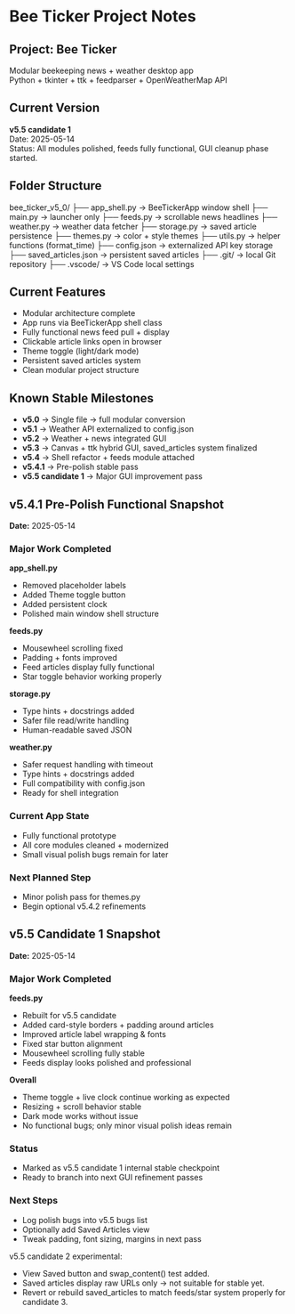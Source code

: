 # Bee Ticker Project Notes

## Project: Bee Ticker
Modular beekeeping news + weather desktop app  
Python + tkinter + ttk + feedparser + OpenWeatherMap API

## Current Version
**v5.5 candidate 1**  
Date: 2025-05-14  
Status: All modules polished, feeds fully functional, GUI cleanup phase started.

## Folder Structure
bee_ticker_v5_0/
├── app_shell.py → BeeTickerApp window shell
├── main.py → launcher only
├── feeds.py → scrollable news headlines
├── weather.py → weather data fetcher
├── storage.py → saved article persistence
├── themes.py → color + style themes
├── utils.py → helper functions (format_time)
├── config.json → externalized API key storage
├── saved_articles.json → persistent saved articles
├── .git/ → local Git repository
├── .vscode/ → VS Code local settings


## Current Features
- Modular architecture complete
- App runs via BeeTickerApp shell class
- Fully functional news feed pull + display
- Clickable article links open in browser
- Theme toggle (light/dark mode)
- Persistent saved articles system
- Clean modular project structure

## Known Stable Milestones
- **v5.0** → Single file → full modular conversion
- **v5.1** → Weather API externalized to config.json
- **v5.2** → Weather + news integrated GUI
- **v5.3** → Canvas + ttk hybrid GUI, saved_articles system finalized
- **v5.4** → Shell refactor + feeds module attached
- **v5.4.1** → Pre-polish stable pass
- **v5.5 candidate 1** → Major GUI improvement pass

## v5.4.1 Pre-Polish Functional Snapshot
**Date:** 2025-05-14

### Major Work Completed
**app_shell.py**
- Removed placeholder labels
- Added Theme toggle button
- Added persistent clock
- Polished main window shell structure

**feeds.py**
- Mousewheel scrolling fixed
- Padding + fonts improved
- Feed articles display fully functional
- Star toggle behavior working properly

**storage.py**
- Type hints + docstrings added
- Safer file read/write handling
- Human-readable saved JSON

**weather.py**
- Safer request handling with timeout
- Type hints + docstrings added
- Full compatibility with config.json
- Ready for shell integration

### Current App State
- Fully functional prototype
- All core modules cleaned + modernized
- Small visual polish bugs remain for later

### Next Planned Step
- Minor polish pass for themes.py
- Begin optional v5.4.2 refinements

## v5.5 Candidate 1 Snapshot
**Date:** 2025-05-14

### Major Work Completed
**feeds.py**
- Rebuilt for v5.5 candidate
- Added card-style borders + padding around articles
- Improved article label wrapping & fonts
- Fixed star button alignment
- Mousewheel scrolling fully stable
- Feeds display looks polished and professional

**Overall**
- Theme toggle + live clock continue working as expected
- Resizing + scroll behavior stable
- Dark mode works without issue
- No functional bugs; only minor visual polish ideas remain

### Status
- Marked as v5.5 candidate 1 internal stable checkpoint
- Ready to branch into next GUI refinement passes

### Next Steps
- Log polish bugs into v5.5 bugs list
- Optionally add Saved Articles view
- Tweak padding, font sizing, margins in next pass

v5.5 candidate 2 experimental:
- View Saved button and swap_content() test added.
- Saved articles display raw URLs only → not suitable for stable yet.
- Revert or rebuild saved_articles to match feeds/star system properly for candidate 3.
